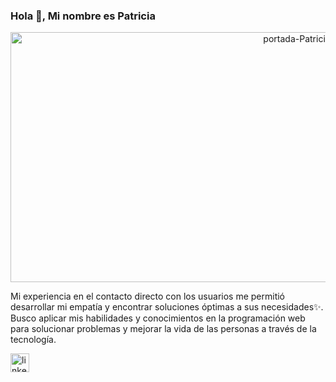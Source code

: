 ### Hola 👋, Mi nombre es **Patricia**
<p align="center">
<img src="https://user-images.githubusercontent.com/118831504/229262355-87314d70-c001-4593-9458-5a8116254571.gif" alt="portada-Patricia" width="900" height="400"></p>
Mi experiencia en el contacto directo con los usuarios me permitió desarrollar mi empatía y encontrar soluciones óptimas a sus necesidades✨. Busco aplicar mis habilidades y conocimientos en la programación web para solucionar problemas y mejorar la vida de las personas a través de la tecnología.

[<img src='https://user-images.githubusercontent.com/118831504/229262127-d261522b-bb71-4a95-bb74-f8ef50570fb8.png' alt='linkedin' height='30'>](https://www.linkedin.com/in/patriciact29//)  



<!--
**patriciact29/patriciact29** is a ✨ _special_ ✨ repository because its `README.md` (this file) appears on your GitHub profile.

Here are some ideas to get you started:

- 🔭 I’m currently working on ...
- 🌱 I’m currently learning ...
- 👯 I’m looking to collaborate on ...
- 🤔 I’m looking for help with ...
- 💬 Ask me about ...
- 📫 How to reach me: ...
- 😄 Pronouns: ...
- ⚡ Fun fact: ...
-->
